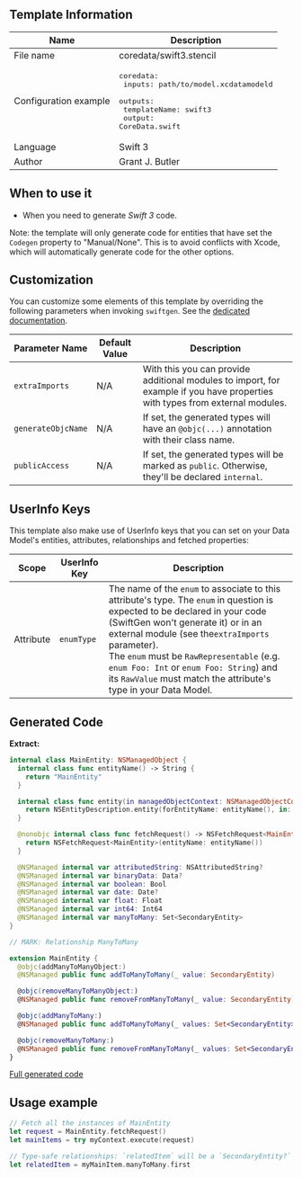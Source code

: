 ## Template Information

| Name      | Description       |
| --------- | ----------------- |
| File name | coredata/swift3.stencil |
| Configuration example | <pre>coredata:<br />  inputs: path/to/model.xcdatamodeld<br />  outputs:<br />    templateName: swift3<br />    output: CoreData.swift</pre> |
| Language | Swift 3 |
| Author | Grant J. Butler |

## When to use it

- When you need to generate *Swift 3* code.

Note: the template will only generate code for entities that have set the `Codegen` property to "Manual/None". This is to avoid conflicts with Xcode, which will automatically generate code for the other options.

## Customization

You can customize some elements of this template by overriding the following parameters when invoking `swiftgen`. See the [dedicated documentation](../../ConfigFile.md).

| Parameter Name | Default Value | Description |
| -------------- | ------------- | ----------- |
| `extraImports`| N/A | With this you can provide additional modules to import, for example if you have properties with types from external modules. |
| `generateObjcName`| N/A | If set, the generated types will have an `@objc(...)` annotation with their class name. |
| `publicAccess` | N/A | If set, the generated types will be marked as `public`. Otherwise, they'll be declared `internal`. |

## UserInfo Keys

This template also make use of UserInfo keys that you can set on your Data Model's entities, attributes, relationships and fetched properties:

| Scope | UserInfo Key | Description |
|-------|--------------|-------------|
| Attribute | `enumType` | The name of the `enum` to associate to this attribute's type. The `enum` in question is expected to be declared in your code (SwiftGen won't generate it) or in an external module (see the`extraImports` parameter).<br />The `enum` must be `RawRepresentable` (e.g. `enum Foo: Int` or `enum Foo: String`) and its `RawValue` must match the attribute's type in your Data Model. |

## Generated Code

**Extract:**

```swift
internal class MainEntity: NSManagedObject {
  internal class func entityName() -> String {
    return "MainEntity"
  }

  internal class func entity(in managedObjectContext: NSManagedObjectContext) -> NSEntityDescription? {
    return NSEntityDescription.entity(forEntityName: entityName(), in: managedObjectContext)
  }

  @nonobjc internal class func fetchRequest() -> NSFetchRequest<MainEntity> {
    return NSFetchRequest<MainEntity>(entityName: entityName())
  }

  @NSManaged internal var attributedString: NSAttributedString?
  @NSManaged internal var binaryData: Data?
  @NSManaged internal var boolean: Bool
  @NSManaged internal var date: Date?
  @NSManaged internal var float: Float
  @NSManaged internal var int64: Int64
  @NSManaged internal var manyToMany: Set<SecondaryEntity>
}

// MARK: Relationship ManyToMany

extension MainEntity {
  @objc(addManyToManyObject:)
  @NSManaged public func addToManyToMany(_ value: SecondaryEntity)

  @objc(removeManyToManyObject:)
  @NSManaged public func removeFromManyToMany(_ value: SecondaryEntity)

  @objc(addManyToMany:)
  @NSManaged public func addToManyToMany(_ values: Set<SecondaryEntity>)

  @objc(removeManyToMany:)
  @NSManaged public func removeFromManyToMany(_ values: Set<SecondaryEntity>)
}
```

[Full generated code](../../../Tests/Fixtures/Generated/CoreData/swift3/defaults.swift)

## Usage example

```swift
// Fetch all the instances of MainEntity
let request = MainEntity.fetchRequest()
let mainItems = try myContext.execute(request)

// Type-safe relationships: `relatedItem` will be a `SecondaryEntity?` in this case
let relatedItem = myMainItem.manyToMany.first
```
